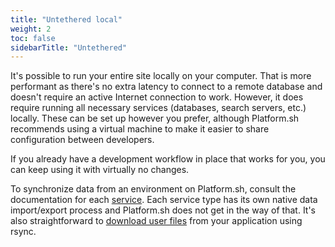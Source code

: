 ```yaml
---
title: "Untethered local"
weight: 2
toc: false
sidebarTitle: "Untethered"
---
```


It's possible to run your entire site locally on your computer.  That is more performant as there's no extra latency to connect to a remote database and doesn't require an active Internet connection to work.  However, it does require running all necessary services (databases, search servers, etc.) locally.  These can be set up however you prefer, although Platform.sh recommends using a virtual machine to make it easier to share configuration between developers.

If you already have a development workflow in place that works for you, you can keep using it with virtually no changes.

To synchronize data from an environment on Platform.sh, consult the documentation for each [service](/configuration/services.html).  Each service type has its own native data import/export process and Platform.sh does not get in the way of that.  It's also straightforward to [download user files](/tutorials/exporting.html#downloading-files) from your application using rsync.
